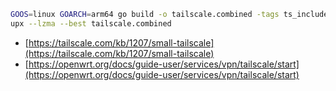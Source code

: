 ```sh
GOOS=linux GOARCH=arm64 go build -o tailscale.combined -tags ts_include_cli,ts_omit_aws,ts_omit_bird,ts_omit_tap,ts_omit_kube -ldflags="-s -w" ./cmd/tailscaled
upx --lzma --best tailscale.combined
```

- [https://tailscale.com/kb/1207/small-tailscale](https://tailscale.com/kb/1207/small-tailscale)
- [https://openwrt.org/docs/guide-user/services/vpn/tailscale/start](https://openwrt.org/docs/guide-user/services/vpn/tailscale/start)
